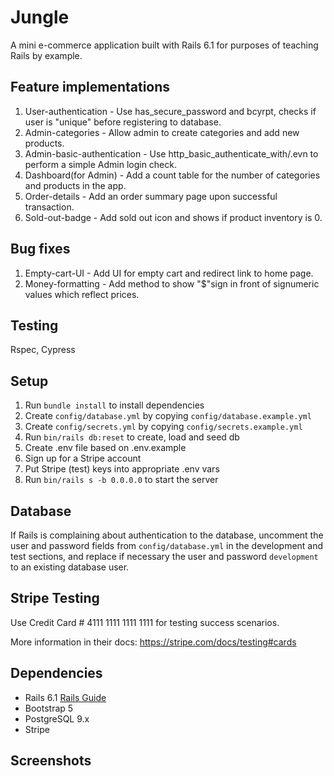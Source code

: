 # Jungle

A mini e-commerce application built with Rails 6.1 for purposes of teaching Rails by example.

## Feature implementations
  1. User-authentication - Use has_secure_password and bcyrpt, checks if user is "unique" before registering to database.
  2. Admin-categories - Allow admin to create categories and add new products.
  3. Admin-basic-authentication - Use http_basic_authenticate_with/.evn to perform a simple Admin login check.
  4. Dashboard(for Admin) - Add a count table for the number of categories and products in the app.
  5. Order-details - Add an order summary page upon successful transaction.
  6. Sold-out-badge - Add sold out icon and shows if product inventory is 0.

## Bug fixes
  1. Empty-cart-UI - Add UI for empty cart and redirect link to home page.
  2. Money-formatting - Add method to show "$"sign in front of signumeric values which reflect prices.

## Testing
  Rspec, Cypress

## Setup

1. Run `bundle install` to install dependencies
2. Create `config/database.yml` by copying `config/database.example.yml`
3. Create `config/secrets.yml` by copying `config/secrets.example.yml`
4. Run `bin/rails db:reset` to create, load and seed db
5. Create .env file based on .env.example
6. Sign up for a Stripe account
7. Put Stripe (test) keys into appropriate .env vars
8. Run `bin/rails s -b 0.0.0.0` to start the server

## Database

If Rails is complaining about authentication to the database, uncomment the user and password fields from `config/database.yml` in the development and test sections, and replace if necessary the user and password `development` to an existing database user.

## Stripe Testing

Use Credit Card # 4111 1111 1111 1111 for testing success scenarios.

More information in their docs: <https://stripe.com/docs/testing#cards>

## Dependencies

- Rails 6.1 [Rails Guide](http://guides.rubyonrails.org/v6.1/)
- Bootstrap 5
- PostgreSQL 9.x
- Stripe

## Screenshots
